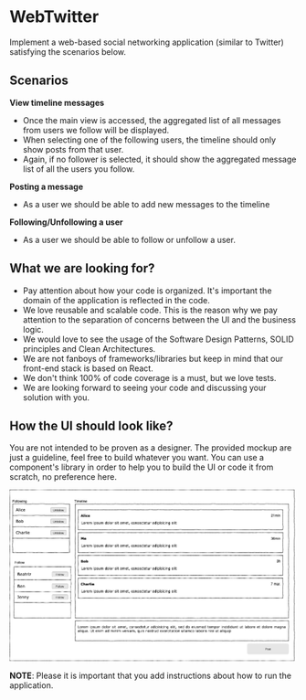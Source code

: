 WebTwitter
========================
  
Implement a web-based social networking application (similar to Twitter) satisfying the scenarios below.
 
<h2>Scenarios</h2> 

**View timeline messages** 
-  Once the main view is accessed, the aggregated list of all messages from users we follow will be displayed.
-  When selecting one of the following users, the timeline should only show posts from that user.
-  Again, if no follower is selected, it should show the aggregated message list of all the users you follow.


**Posting a message**
-  As a user we should be able to add new messages to the timeline 

**Following/Unfollowing a user**
- As a user we should be able to follow or unfollow a user.


<h2>What we are looking for?</h2>
 
* Pay attention about how your code is organized. It's important the domain of the application is reflected in the code.
* We love reusable and scalable code. This is the reason why we pay attention to the separation of concerns between the UI and the business logic.
* We would love to see the usage of the Software Design Patterns, SOLID principles and Clean Architectures.
* We are not fanboys of frameworks/libraries but keep in mind that our front-end stack is based on React.
* We don't think 100% of code coverage is a must, but we love tests.
* We are looking forward to seeing your code and discussing your solution with you.

<h2>How the UI should look like?</h2>

You are not intended to be proven as a designer. The provided mockup are just a guideline, feel free to build whatever you want. You can use a component's library in order to help you to build the UI or code it from scratch, no preference here.


![View the wall](resources/wireframe.png)
 
 
**NOTE**: Please it is important that you add instructions about how to run the application.
 
 
 

